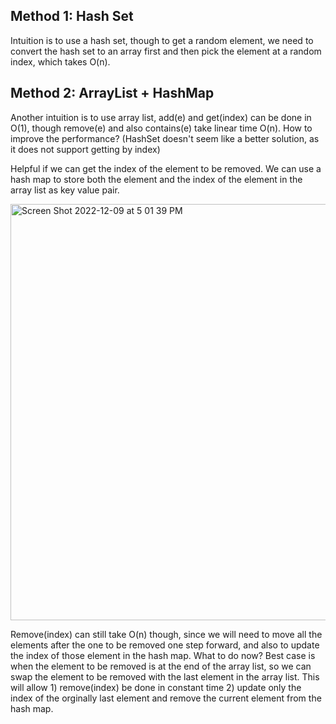 ## Method 1: Hash Set

Intuition is to use a hash set, though to get a random element, we need to convert the hash set to an array first and then pick the element at a random index, which 
takes O(n).

## Method 2: ArrayList + HashMap

Another intuition is to use array list, add(e) and get(index) can be done in O(1), though remove(e) and also contains(e) take linear time O(n). How to improve the performance? (HashSet doesn't seem like a better solution, as it does not support getting by index)

Helpful if we can get the index of the element to be removed. We can use a hash map to store both the element and the index of the element in the 
array list as key value pair. 

<img width="666" alt="Screen Shot 2022-12-09 at 5 01 39 PM" src="https://user-images.githubusercontent.com/106039830/206811546-c3cf0f93-7ca1-4fa1-af6d-6ed79042e387.png">

Remove(index) can still take O(n) though, since we will need to move all the elements after the one to be removed one step forward, and also to update
the index of those element in the hash map. What to do now? Best case is when the element to be removed is at the end of the array list, so we can 
swap the element to be removed with the last element in the array list. This will allow 1) remove(index) be done in constant time 2) update only the index
of the orginally last element and remove the current element from the hash map.


